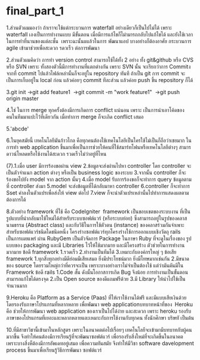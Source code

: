 # final_part_1
1.ส่วนตัวผมมองว่า ถ้าเราจะใช้แต่กระบวนการ waterfall อย่างเดียวก็เป็นไปไม่ได้ เพราะ waterfall เองเป็นการทำงานแบบ มีขั้นตอน เมื่อมีการแก้ไขก็ไม่ามารถกลับไปแก้ไขได้ และยังใช้เวลาในการทำที่นานของแต่ละชั้น  เพราะฉะนั้นแแล้วในการ พัฒนาแอป บางอย่างก็ต้องอาศัย กระบวนการ agile เข้ามาช่วยเพื่อสะดวก รดวเร็ว ต่อการพัฒนา

2.ส่วนตัวผมคิดว่า การทำ version control สามารถใช้ได้ทั้ง 2 อย่าง ทั้ง git&github หรือ CVS หรือ SVN เพราะ ทั้งสองตัวนี้มีการทำงานที่แตกต่างกัน เพราะ SVN นั้น จะเรียกว่าการ Commitงจากที่ commit ไปแล้วไฟล์เหล่านั้นก็จะอยู่ใน repository ทันที ถ้าเป็น git การ commit จะเป็นการเก็บอยู่ใน local ก่อน แล้วค่อยๆ commit ทีละส่วน แล้วค่อย push ขึ้น repository ก็ได้

3.git init
  ->git add feature1 
  ->git commit -m "work feature1" 
  ->git push origin master

4.ใช่ ในการ merge ทุกครั้งต้องมีการเกิดการ conflict แน่นอน เพราะ เป็นการนำเอาโค้ดของคนในทีมมาแปะไว้ที่เดียวกัน เมื่อทำการ merge ก็จะเกิด conflict เสมอ 

5.'abcde' 

6.ในยุคสมัยนี้ เทคโนโลยีมันก้าวไกล คือทุกคนต้องใช้เทคโนโลยีเป็นใครใช้ไม่เป็นก็ถือว่าเชยมาก ในการทำ web application ขึ้นมาเพื่อเป็นการช่วยให้คนที่ใช้สมาร์ทโฟนหรือเทคโนโลยีต่างๆ สามารดาวน์โหลดหรือใช้งานได้สะดวก รวดเร็วไม่ว่าอยู่ที่ไหน

(7).1.เมื่อ user มีการร้องขอผ่าน view
  2.ข้อมูลจะส่งผ่านไปหา controller โดย controller จะเป็นตัวจำแนก action ต่างๆ หรือเป็น business logic ของระบบ
  3.จากนั้น controller ก็จะร้องขอไปยัง model จาก action นั้นๆ 
  4.เมื่อ model รับการร้องขอก็จะทำการ query ข้อมูลตามที่ controller ส่งมา
  5.model จะส่งข้อมูลที่ได้กลับมาหา controller
  6.controller ก็จะทำการ Sset ค่าลงในตัวแปรเพื่อส่งให้ view ต่อไป
  7.view ก็จะนำตัวแปรเหล่านั้นไปทำการแสดงผลตามต้องการได้

8.ตัวอย่าง framework ที่ใช้ คือ CodeIgniter 
framework เป็นขอบเขตของระบบงาน ที่เป็นรูปแบบที่นำกลับมาใช้ใหม่ได้สำหรับระบบซอฟต์แวร์ (หรือระบบย่อย) ซึ่งสามารถอยู่ในรูปของคลาสนามธรรม (Abstract class) และกับวิธีในการใช้ตัวตน (instance) ของคลาสร่วมกันจำเพาะสำหรับซอฟต์แวร์ชนิดใดชนิดหนึ่ง โครงร่างซอฟต์แวร์ทุกโครงร่างใช้การออกแบบเชิงวัตถุ
rails  เป็นการเผยแพร่ ผ่าน RubyGem เป็นตัวจัดการ Package ในภาษา Ruby ที่จะดูในเรื่องของ รูปแบบของ packaging และมี Libraries ไว้ให้ใช้มากมาย และมีโครงสร้าง ตัวช่วยในการทำงานมากมาย
ข้อดี framework 1.รวดเร็ว 2.ทำงานเป็นทีมได้ 3.เหมาะกับองค์กรใหญ่ ๆ
ข้อเสีย framework 1.ทุกสิ่งทุกอย่างมีดีย่อมมีเสียเสมอ ยิ่งมีประโยชน์มาก ยิ่งมีโทษมากเช่นกัน 2.มีขนาดของ source โดยรวมใหญ่กว่าที่ควรจะเป็น เพราะบางอย่างเราไม่จำเป็นต้องใช้ แต่ว่ามันดันมีใน Framework
ข้อดี rails 1.Code สั้น ดังนั้นโอกาสการเกิด Bug จึงน้อย การทำงานเป็นขั้นตอน สามารถแก้ไขได้ตรงจุด 2.เป็น Open source ของดีแถมฟรีด้วย 3.มี Library ให้นำไปใช้เป็นจำนวนมาก

9.Heroku คือ Platform as a Service (Paas) ที่ให้เราใช้งานได้ฟรี และมีแบบเสียเงินด้วย โดยรองรับภาษาโปรแกรมที่หลากหลาย เพื่อพัฒนา web applicationบทบาทหน้าที่ของ  Heroku คือ ช่วยให้การพัฒนา web application ของเราเป็นไปได้ง่าย และสะดวก เพราะ heroku รองรับภาษาของโปรแกรมที่เยอะและหลากหลายและเหมาะกับการใช้งานกับทุกคน ทั้งนักศึกษา บริษทั เป็นต้น

10.ที่มีสาขาวิชานี้เข้ามาในหลักสูตร เพราะในอนาคตต่อไปเรื่อยๆ เทคโนโลยีจะเข้ามามีบทบาทกับผู้คนมากขึ้น จึงทำให้คนต้องมีการเรียนรู้ที่จะพัฒนาซอฟต์แวร์ เพื่อรองรับสิ่งใหม่ที่จะเกิดขึ้นในอนาคต เพราะบางสิ่งห็ต้องมีการอัพเดทอยู่เสมอ เพื่อความทันสมัย จึงทำให้มีวิชา software davelopment process ขึ้นมาเพื่อเรียนรู้วิธีการพัฒนา ซอฟต์แวร์ 

